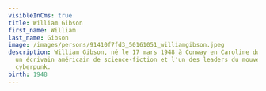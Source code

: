 ```yaml
---
visibleInCms: true
title: William Gibson
first_name: William
last_name: Gibson
image: /images/persons/91410f7fd3_50161051_williamgibson.jpeg
description: William Gibson, né le 17 mars 1948 à Conway en Caroline du Sud, est
  un écrivain américain de science-fiction et l'un des leaders du mouvement
  cyberpunk.
birth: 1948
---
```

